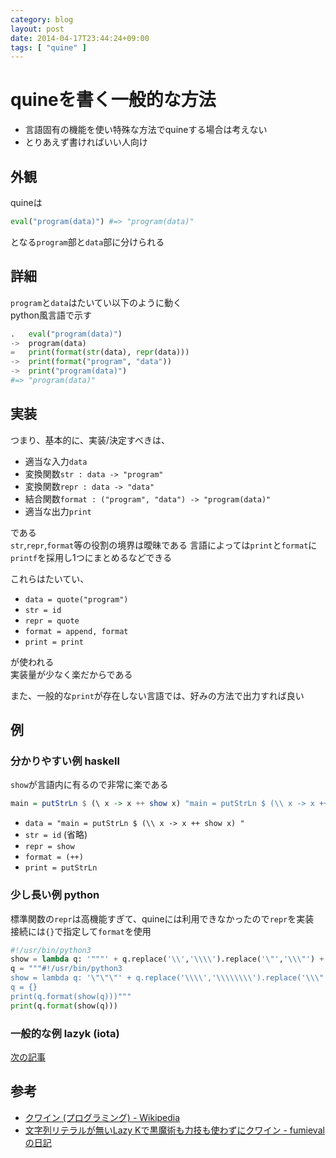 ```yaml
---
category: blog
layout: post
date: 2014-04-17T23:44:24+09:00
tags: [ "quine" ]
---
```


# quineを書く一般的な方法

-   言語固有の機能を使い特殊な方法でquineする場合は考えない
-   とりあえず書ければいい人向け

<!-- more -->

## 外観
quineは

``` python
eval("program(data)") #=> "program(data)"
```

となる`program`部と`data`部に分けられる

## 詳細
`program`と`data`はたいてい以下のように動く  
python風言語で示す

``` python
.   eval("program(data)")
->  program(data)
=   print(format(str(data), repr(data)))
->  print(format("program", "data"))
->  print("program(data)")
#=> "program(data)"
```

## 実装
つまり、基本的に、実装/決定すべきは、

-   適当な入力`data`
-   変換関数`str : data -> "program"`
-   変換関数`repr : data -> "data"`
-   結合関数`format : ("program", "data") -> "program(data)"`
-   適当な出力`print`

である  
`str`,`repr`,`format`等の役割の境界は曖昧である
言語によっては`print`と`format`に`printf`を採用し1つにまとめるなどできる

これらはたいてい、

-   `data = quote("program")`
-   `str = id`
-   `repr = quote`
-   `format = append, format`
-   `print = print`

が使われる  
実装量が少なく楽だからである

また、一般的な`print`が存在しない言語では、好みの方法で出力すれば良い

## 例

### 分かりやすい例 haskell

`show`が言語内に有るので非常に楽である

``` haskell
main = putStrLn $ (\ x -> x ++ show x) "main = putStrLn $ (\\ x -> x ++ show x) "
```

-   `data = "main = putStrLn $ (\\ x -> x ++ show x) "`
-   `str = id` (省略)
-   `repr = show`
-   `format = (++)`
-   `print = putStrLn`

### 少し長い例 python

標準関数の`repr`は高機能すぎて、quineには利用できなかったので`repr`を実装  
接続には`{}`で指定して`format`を使用

``` python
#!/usr/bin/python3
show = lambda q: '"""' + q.replace('\\','\\\\').replace('\"','\\\"') + '"""'
q = """#!/usr/bin/python3
show = lambda q: '\"\"\"' + q.replace('\\\\','\\\\\\\\').replace('\\\"','\\\\\\\"') + '\"\"\"'
q = {}
print(q.format(show(q)))"""
print(q.format(show(q)))
```

### 一般的な例 lazyk (iota)
[次の記事](/blog/2014/04/17/quine-in-lazy-k/)


## 参考
-   [クワイン (プログラミング) - Wikipedia](http://ja.wikipedia.org/wiki/%E3%82%AF%E3%83%AF%E3%82%A4%E3%83%B3_\(%E3%83%97%E3%83%AD%E3%82%B0%E3%83%A9%E3%83%9F%E3%83%B3%E3%82%B0\))
-   [文字列リテラルが無いLazy Kで黒魔術も力技も使わずにクワイン - fumievalの日記](http://d.hatena.ne.jp/fumiexcel/20120402/1333343067)
